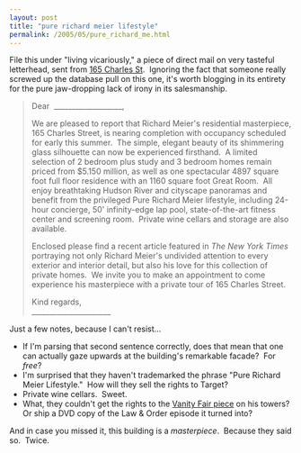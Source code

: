 ```yaml
---
layout: post
title: "pure richard meier lifestyle"
permalink: /2005/05/pure_richard_me.html
---
```


File this under "living vicariously," a piece of direct mail on very tasteful letterhead, sent from [165 Charles St](http://www.165charlesstreet.com/index_new.html).  Ignoring the fact that someone really screwed up the database pull on this one, it's worth blogging in its entirety for the pure jaw-dropping lack of irony in its salesmanship.

> Dear  ___________________,
> 
> We are pleased to report that Richard Meier's residential masterpiece, 165 Charles Street, is nearing completion with occupancy scheduled for early this summer.  The simple, elegant beauty of its shimmering glass silhouette can now be experienced firsthand.  A limited selection of 2 bedroom plus study and 3 bedroom homes remain priced from $5.150 million, as well as one spectacular 4897 square foot full floor residence with an 1160 square foot Great Room.  All enjoy breathtaking Hudson River and cityscape panoramas and benefit from the privileged Pure Richard Meier lifestyle, including 24-hour concierge, 50' infinity-edge lap pool, state-of-the-art fitness center and screening room.  Private wine cellars and storage are also available.
> 
> Enclosed please find a recent article featured in _The New York Times_ portraying not only Richard Meier's undivided attention to every exterior and interior detail, but also his love for this collection of private homes.  We invite you to make an appointment to come experience his masterpiece with a private tour of 165 Charles Street.
> 
> Kind regards,  
> \_\_\_\_\_\_\_\_\_\_\_\_\_\_\_\_\_\_\_\_\_\_

Just a few notes, because I can't resist...

*   If I'm parsing that second sentence correctly, does that mean that one can actually gaze upwards at the building's remarkable facade?  For _free_?
*   I'm surprised that they haven't trademarked the phrase "Pure Richard Meier Lifestyle."  How will they sell the rights to Target?
*   Private wine cellars.  Sweet.
*   What, they couldn't get the rights to the [Vanity Fair piece](http://www.apartmenttherapy.com/main/archives/000456.html) on his towers?  Or ship a DVD copy of the Law & Order episode it turned into?

And in case you missed it, this building is a _masterpiece_.  Because they said so.  Twice.